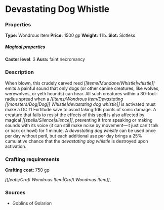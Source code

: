 ﻿---
Title: "Devastating Dog Whistle"
Type: "Wondrous Item"
Price: "1500 gp"
Weight: "1 lb."
Slot: "Slotless"
Caster level: "3"
Aura: "faint necromancy"
Description: |
  "When blown, this crudely carved reed whistle emits a painful sound that only dogs (or other canine creatures, like wolves, werewolves, or yeth hounds) can hear. All such creatures within a 30-foot-radius spread when a _devastating dog whistle_ is activated must make a DC 11 Fortitude save to avoid taking 1d6 points of sonic damage. A creature that fails to resist the effects of this spell is also affected by magical silence, preventing it from speaking or making sounds with its voice (it can still make noise by movement—it just can't talk or bark or howl) for 1 minute. A devastating dog whistle can be used once per day without peril, but each additional use per day brings a 25% cumulative chance that the _devastating dog whistle_ is destroyed upon activation."
Crafting cost: "750 gp"
Sources: "['Goblins of Golarion']"
---

# Devastating Dog Whistle

### Properties

**Type:** Wondrous Item **Price:** 1500 gp **Weight:** 1 lb. **Slot:** Slotless

##### Magical properties

**Caster level:** 3 **Aura:** faint necromancy

### Description

When blown, this crudely carved reed _[[items/Mundane/Whistle|whistle]]_ emits a painful sound that only dogs (or other canine creatures, like wolves, werewolves, or yeth hounds) can hear. All such creatures within a 30-foot-radius spread when a _[[items/Wondrous Item/Devastating _[[monsters/Dog|Dog]]_ Whistle|devastating _dog_ whistle]]_ is activated must make a DC 11 Fortitude save to avoid taking 1d6 points of sonic damage. A creature that fails to resist the effects of this spell is also affected by magical _[[spells/Silence|silence]]_, preventing it from speaking or making sounds with its voice (it can still make noise by movement—it just can't talk or bark or howl) for 1 minute. A _devastating _dog_ whistle_ can be used once per day without peril, but each additional use per day brings a 25% cumulative chance that the _devastating _dog_ whistle_ is destroyed upon activation.

### Crafting requirements

**Crafting cost:** 750 gp

_[[feats/Craft Wondrous Item|Craft Wondrous Item]]_,

### Sources

* Goblins of Golarion